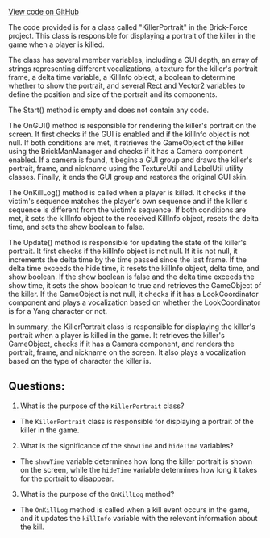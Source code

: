 [View code on GitHub](https://github.com/TieHaxJan/Brick-Force/Assembly-CSharp\KillerPortrait.cs)

The code provided is for a class called "KillerPortrait" in the Brick-Force project. This class is responsible for displaying a portrait of the killer in the game when a player is killed. 

The class has several member variables, including a GUI depth, an array of strings representing different vocalizations, a texture for the killer's portrait frame, a delta time variable, a KillInfo object, a boolean to determine whether to show the portrait, and several Rect and Vector2 variables to define the position and size of the portrait and its components.

The Start() method is empty and does not contain any code.

The OnGUI() method is responsible for rendering the killer's portrait on the screen. It first checks if the GUI is enabled and if the killInfo object is not null. If both conditions are met, it retrieves the GameObject of the killer using the BrickManManager and checks if it has a Camera component enabled. If a camera is found, it begins a GUI group and draws the killer's portrait, frame, and nickname using the TextureUtil and LabelUtil utility classes. Finally, it ends the GUI group and restores the original GUI skin.

The OnKillLog() method is called when a player is killed. It checks if the victim's sequence matches the player's own sequence and if the killer's sequence is different from the victim's sequence. If both conditions are met, it sets the killInfo object to the received KillInfo object, resets the delta time, and sets the show boolean to false.

The Update() method is responsible for updating the state of the killer's portrait. It first checks if the killInfo object is not null. If it is not null, it increments the delta time by the time passed since the last frame. If the delta time exceeds the hide time, it resets the killInfo object, delta time, and show boolean. If the show boolean is false and the delta time exceeds the show time, it sets the show boolean to true and retrieves the GameObject of the killer. If the GameObject is not null, it checks if it has a LookCoordinator component and plays a vocalization based on whether the LookCoordinator is for a Yang character or not.

In summary, the KillerPortrait class is responsible for displaying the killer's portrait when a player is killed in the game. It retrieves the killer's GameObject, checks if it has a Camera component, and renders the portrait, frame, and nickname on the screen. It also plays a vocalization based on the type of character the killer is.
## Questions: 
 1. What is the purpose of the `KillerPortrait` class?
- The `KillerPortrait` class is responsible for displaying a portrait of the killer in the game.

2. What is the significance of the `showTime` and `hideTime` variables?
- The `showTime` variable determines how long the killer portrait is shown on the screen, while the `hideTime` variable determines how long it takes for the portrait to disappear.

3. What is the purpose of the `OnKillLog` method?
- The `OnKillLog` method is called when a kill event occurs in the game, and it updates the `killInfo` variable with the relevant information about the kill.